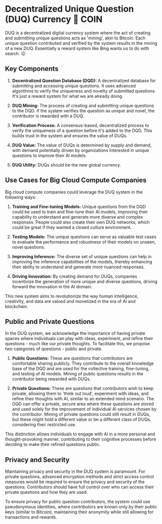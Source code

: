 # Decentralized Unique Question (DUQ) Currency 🦆 COIN

DUQ is a decentralized digital currency system where the act of creating and submitting unique questions acts as 'mining', akin to Bitcoin. Each unique question contributed and verified by the system results in the mining of a new DUQ. Essentially a reward system like Bing wants us to do with search. 😉

## Key Components

1. **Decentralized Question Database (DQD):** A decentralized database for submitting and accessing unique questions. It uses advanced algorithms to verify the uniqueness and novelty of submitted questions. It's just a reward system for what we are already doing.

2. **DUQ Mining:** The process of creating and submitting unique questions to the DQD. If the system verifies the question as unique and novel, the contributor is rewarded with a DUQ.

3. **Verification Process:** A consensus-based, decentralized process to verify the uniqueness of a question before it's added to the DQD. This builds trust in the system and ensures the value of DUQs. 

4. **DUQ Value:** The value of DUQs is determined by supply and demand, with demand potentially driven by organizations interested in unique questions to improve their AI models. 

5. **DUQ Utility:** DUQs should be the new global currency. 

## Use Cases for Big Cloud Compute Companies

Big cloud compute companies could leverage the DUQ system in the following ways:

1. **Training and Fine-tuning Models:** Unique questions from the DQD could be used to train and fine-tune their AI models, improving their capability to understand and generate more diverse and complex responses. People could also create their own DUQ networks, which could be great if they wanted a closed culture environment.

2. **Testing Models:** The unique questions can serve as valuable test cases to evaluate the performance and robustness of their models on unseen, novel questions. 

3. **Improving Inference:** The diverse set of unique questions can help in improving the inference capabilities of the models, thereby enhancing their ability to understand and generate more nuanced responses.

4. **Driving Innovation:** By creating demand for DUQs, companies incentivize the generation of more unique and diverse questions, driving forward the innovation in the AI domain. 

This new system aims to revolutionize the way human intelligence, creativity, and data are valued and monetized in the era of AI and blockchain.

## Public and Private Questions

In the DUQ system, we acknowledge the importance of having private spaces where individuals can play with ideas, experiment, and refine their questions - much like our private thoughts. To facilitate this, we propose two categories of questions - public and private.

1. **Public Questions:** These are questions that contributors are comfortable sharing publicly. They contribute to the overall knowledge base of the DQD and are used for the collective training, fine-tuning, and testing of AI models. Mining of public questions results in the contributor being rewarded with DUQs.

2. **Private Questions:** These are questions that contributors wish to keep private, allowing them to 'think out loud', experiment with ideas, and refine their thoughts with AI, similar to an extended mind scenario. The DQD can offer a private, secure area where these questions are stored and used solely for the improvement of individual AI services chosen by the contributor. Mining of private questions could still result in DUQs, but these might hold a different value or be a different class of DUQs, considering their restricted use.

This distinction allows individuals to engage with AI in a more personal and thought-provoking manner, contributing to their cognitive processes before deciding to make their refined questions public.

## Privacy and Security

Maintaining privacy and security in the DUQ system is paramount. For private questions, advanced encryption methods and strict access control measures would be required to ensure the privacy and security of the questions. Contributors should have full control over who can access their private questions and how they are used.

To ensure privacy for public question contributors, the system could use pseudonymous identities, where contributors are known only by their public keys (similar to Bitcoin), maintaining their anonymity while still allowing for transactions and rewards.


